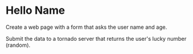 # Hello Name

Create a web page with a form that asks the user name and age.

Submit the data to a tornado server that returns the user's lucky number (random).
